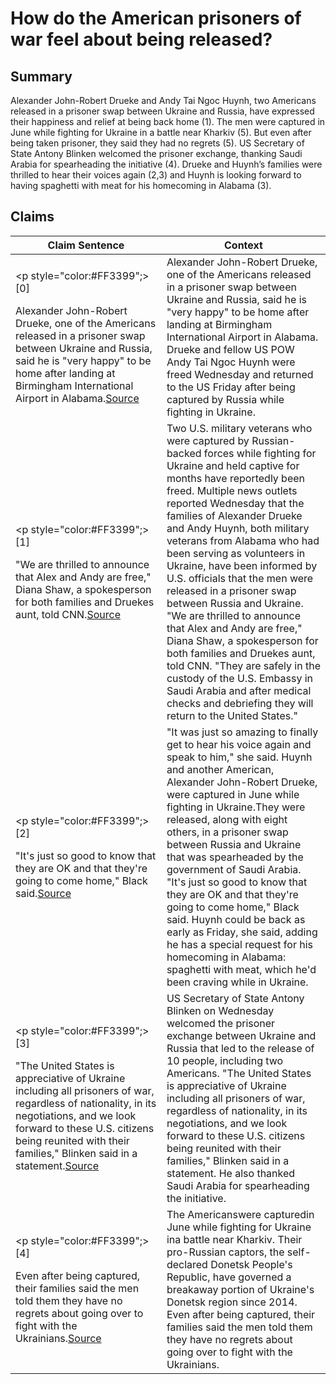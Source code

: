 # How do the American prisoners of war feel about being released?

## Summary
Alexander John-Robert Drueke and Andy Tai Ngoc Huynh, two Americans released in a prisoner swap between Ukraine and Russia, have expressed their happiness and relief at being back home (1). The men were captured in June while fighting for Ukraine in a battle near Kharkiv (5). But even after being taken prisoner, they said they had no regrets (5). US Secretary of State Antony Blinken welcomed the prisoner exchange, thanking Saudi Arabia for spearheading the initiative (4). Drueke and Huynh’s families were thrilled to hear their voices again (2,3) and Huynh is looking forward to having spaghetti with meat for his homecoming in Alabama (3).

## Claims
| Claim Sentence | Context |
|---|---|
|<p style="color:#FF3399";>[0]</p>Alexander John-Robert Drueke, one of the Americans released in a prisoner swap between Ukraine and Russia, said he is "very happy" to be home after landing at Birmingham International Airport in Alabama.<a href="https://www.cnn.com/europe/live-news/russia-ukraine-war-news-09-24-22/h_6d98d13e1b46c46ab22556d646c17287" target="_blank">Source</a>| Alexander John-Robert Drueke, one of the Americans released in a prisoner swap between Ukraine and Russia, said he is "very happy" to be home after landing at Birmingham International Airport in Alabama. Drueke and fellow US POW Andy Tai Ngoc Huynh were freed Wednesday and returned to the US Friday after being captured by Russia while fighting in Ukraine.|
|<p style="color:#FF3399";>[1]</p>"We are thrilled to announce that Alex and Andy are free," Diana Shaw, a spokesperson for both families and Druekes aunt, told CNN.<a href="https://news.yahoo.com/americans-released-prisoner-swap-russia-ukraine-war-183135825.html" target="_blank">Source</a>| Two U.S. military veterans who were captured by Russian-backed forces while fighting for Ukraine and held captive for months have reportedly been freed. Multiple news outlets reported Wednesday that the families of Alexander Drueke and Andy Huynh, both military veterans from Alabama who had been serving as volunteers in Ukraine, have been informed by U.S. officials that the men were released in a prisoner swap between Russia and Ukraine. "We are thrilled to announce that Alex and Andy are free," Diana Shaw, a spokesperson for both families and Druekes aunt, told CNN. "They are safely in the custody of the U.S. Embassy in Saudi Arabia and after medical checks and debriefing they will return to the United States."|
|<p style="color:#FF3399";>[2]</p>"It's just so good to know that they are OK and that they're going to come home," Black said.<a href="https://www.cnn.com/europe/live-news/russia-ukraine-war-news-09-21-22/h_c83a75febe02691c43ed6a21646b8130" target="_blank">Source</a>| "It was just so amazing to finally get to hear his voice again and speak to him," she said. Huynh and another American, Alexander John-Robert Drueke, were captured in June while fighting in Ukraine.They were released, along with eight others, in a prisoner swap between Russia and Ukraine that was spearheaded by the government of Saudi Arabia. "It's just so good to know that they are OK and that they're going to come home," Black said. Huynh could be back as early as Friday, she said, adding he has a special request for his homecoming in Alabama: spaghetti with meat, which he'd been craving while in Ukraine.|
|<p style="color:#FF3399";>[3]</p>"The United States is appreciative of Ukraine including all prisoners of war, regardless of nationality, in its negotiations, and we look forward to these U.S. citizens being reunited with their families," Blinken said in a statement.<a href="https://www.cnn.com/europe/live-news/russia-ukraine-war-news-09-21-22/h_6b9640baeb257ea48332368d892d8a49" target="_blank">Source</a>| US Secretary of State Antony Blinken on Wednesday welcomed the prisoner exchange between Ukraine and Russia that led to the release of 10 people, including two Americans. "The United States is appreciative of Ukraine including all prisoners of war, regardless of nationality, in its negotiations, and we look forward to these U.S. citizens being reunited with their families," Blinken said in a statement. He also thanked Saudi Arabia for spearheading the initiative.|
|<p style="color:#FF3399";>[4]</p>Even after being captured, their families said the men told them they have no regrets about going over to fight with the Ukrainians.<a href="https://www.cnn.com/europe/live-news/russia-ukraine-war-news-09-23-22/h_38b11d717816e5c7faa251a50c93d19d" target="_blank">Source</a>| The Americanswere capturedin June while fighting for Ukraine ina battle near Kharkiv. Their pro-Russian captors, the self-declared Donetsk People's Republic, have governed a breakaway portion of Ukraine's Donetsk region since 2014. Even after being captured, their families said the men told them they have no regrets about going over to fight with the Ukrainians.|
